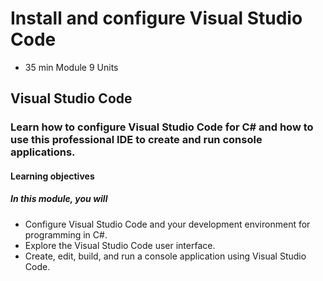 # Install and configure Visual Studio Code

* 35 min Module 9 Units

## Visual Studio Code

### Learn how to configure Visual Studio Code for C# and how to use this professional IDE to create and run console applications.

#### Learning objectives

##### In this module, you will

* Configure Visual Studio Code and your development environment for programming in C#.
* Explore the Visual Studio Code user interface.
* Create, edit, build, and run a console application using Visual Studio Code.
